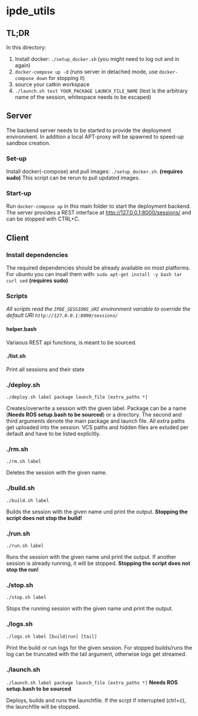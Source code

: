 # ipde_utils

## TL;DR

In this directory:

1. Install docker: `./setup_docker.sh` (you might need to log out and in again)
1. `docker-compose up -d` (runs server in detached mode, use `docker-compose down` for stopping it)
1. source your catkin workspace
1. `./launch.sh test YOUR_PACKAGE LAUNCH_FILE_NAME` (test is the arbitrary name of the session, whitespace needs to be escaped)


## Server

The backend server needs to be started to provide the deployment environment.
In addition a local APT-proxy will be spawned to speed-up sandbox creation.

### Set-up
Install docker(-compose) and pull images: `./setup_docker.sh`. **(requires sudo)**
This script can be rerun to pull updated images.

### Start-up

Run `docker-compose up` in this main folder to start the deployment backend.
The server provides a REST interface at http://127.0.0.1:8000/sessions/ and can be stopped with CTRL+C.

## Client

### Install dependencies
The required dependencies should be already available on most platforms.
For ubuntu you can insall them with: `sudo apt-get install -y bash tar curl sed` **(requires sudo)**

### Scripts

*All scripts read the `IPDE_SESSIONS_URI` environment variable to override the default URI `http://127.0.0.1:8000/sessions/`*

#### helper.bash
Variaous REST api functions, is meant to be sourced.


#### ./list.sh
Print all sessions and their state

### ./deploy.sh 
`./deploy.sh label package launch_file [extra_paths *]`

Creates/overwrite a session with the given label.
Package can be a name (**Needs ROS setup.bash to be sourced**) or a directory.
The second and third arguments denote the main package and launch file.
All extra paths get uploaded into the session.
VCS paths and hidden files are exluded per default and have to be listed explicitly.

### ./rm.sh 
`./rm.sh label`

Deletes the session with the given name.

### ./build.sh 
`./build.sh label`

Builds the session with the given name und print the output.
**Stopping the script  does not stop the build!**

### ./run.sh 
`./run.sh label`

Runs the session with the given name und print the output.
If another session is already running, it will be stopped.
**Stopping the script does not stop the run!**


### ./stop.sh 
`./stop.sh label`

Stops the running session with the given name und print the output.

### ./logs.sh 
`./logs.sh label [build|run] [tail]`

Print the build or run logs for the given session.
For stopped builds/runs the log can be truncated with the tail argument, otherwise logs get streamed.

### ./launch.sh 
`./launch.sh label package launch_file [extra_paths *]`
**Needs ROS setup.bash to be sourced**

Deploys, builds and runs the launchfile.
If the scrpt if interrupted (ctrl+c), the launchfile will be stopped.
